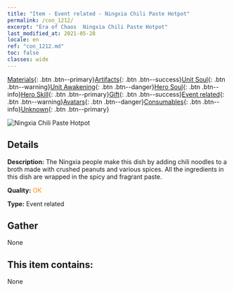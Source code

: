 ```yaml
---
title: "Item - Event related - Ningxia Chili Paste Hotpot"
permalink: /con_1212/
excerpt: "Era of Chaos  Ningxia Chili Paste Hotpot"
last_modified_at: 2021-05-28
locale: en
ref: "con_1212.md"
toc: false
classes: wide
---
```

 [Materials](/Items/){: .btn .btn--primary}[Artifacts](/Items/Artifacts/){: .btn .btn--success}[Unit Soul](/Items/UnitSoul/){: .btn .btn--warning}[Unit Awakening](/Items/UnitAwakening/){: .btn .btn--danger}[Hero Soul](/Items/HeroSoul/){: .btn .btn--info}[Hero Skill](/Items/HeroSkill/){: .btn .btn--primary}[Gift](/Items/Gift/){: .btn .btn--success}[Event related](/Items/Events/){: .btn .btn--warning}[Avatars](/Items/Avatars/){: .btn .btn--danger}[Consumables](/Items/Consumables/){: .btn .btn--info}[Unknown](/Items/Unknown/){: .btn .btn--primary}

 ![Ningxia Chili Paste Hotpot](/images/t/i_81522221.png)

## Details
 **Description:** The Ningxia people make this dish by adding chili noodles to a broth made with crushed peanuts and various spices. All the ingredients in this dish are wrapped in the spicy and fragrant paste.

 **Quality:** <span style="color: #FF8C00">OK</span>

 **Type:** Event related

## Gather

  None

## This item contains:

  None

